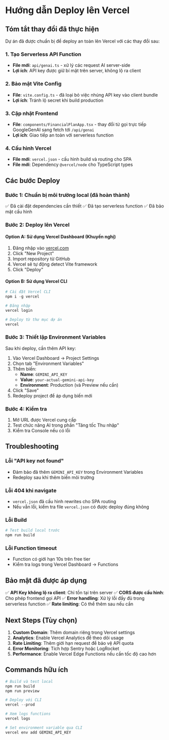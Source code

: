 # Hướng dẫn Deploy lên Vercel

## Tóm tắt thay đổi đã thực hiện

Dự án đã được chuẩn bị để deploy an toàn lên Vercel với các thay đổi sau:

### 1. Tạo Serverless API Function
- **File mới**: `api/genai.ts` - xử lý các request AI server-side
- **Lợi ích**: API key được giữ bí mật trên server, không lộ ra client

### 2. Bảo mật Vite Config
- **File**: `vite.config.ts` - đã loại bỏ việc nhúng API key vào client bundle
- **Lợi ích**: Tránh lộ secret khi build production

### 3. Cập nhật Frontend
- **File**: `components/FinancialPlanApp.tsx` - thay đổi từ gọi trực tiếp GoogleGenAI sang fetch tới `/api/genai`
- **Lợi ích**: Giao tiếp an toàn với serverless function

### 4. Cấu hình Vercel
- **File mới**: `vercel.json` - cấu hình build và routing cho SPA
- **File mới**: Dependency `@vercel/node` cho TypeScript types

## Các bước Deploy

### Bước 1: Chuẩn bị môi trường local (đã hoàn thành)
✅ Đã cài đặt dependencies cần thiết
✅ Đã tạo serverless function
✅ Đã bảo mật cấu hình

### Bước 2: Deploy lên Vercel

#### Option A: Sử dụng Vercel Dashboard (Khuyến nghị)
1. Đăng nhập vào [vercel.com](https://vercel.com)
2. Click "New Project"
3. Import repository từ GitHub
4. Vercel sẽ tự động detect Vite framework
5. Click "Deploy"

#### Option B: Sử dụng Vercel CLI
```powershell
# Cài đặt Vercel CLI
npm i -g vercel

# Đăng nhập
vercel login

# Deploy từ thư mục dự án
vercel
```

### Bước 3: Thiết lập Environment Variables
Sau khi deploy, cần thêm API key:

1. Vào Vercel Dashboard → Project Settings
2. Chọn tab "Environment Variables"
3. Thêm biến:
   - **Name**: `GEMINI_API_KEY`
   - **Value**: `your-actual-gemini-api-key`
   - **Environment**: Production (và Preview nếu cần)
4. Click "Save"
5. Redeploy project để áp dụng biến mới

### Bước 4: Kiểm tra
1. Mở URL được Vercel cung cấp
2. Test chức năng AI trong phần "Tăng tốc Thu nhập"
3. Kiểm tra Console nếu có lỗi

## Troubleshooting

### Lỗi "API key not found"
- Đảm bảo đã thêm `GEMINI_API_KEY` trong Environment Variables
- Redeploy sau khi thêm biến môi trường

### Lỗi 404 khi navigate
- `vercel.json` đã cấu hình rewrites cho SPA routing
- Nếu vẫn lỗi, kiểm tra file `vercel.json` có được deploy đúng không

### Lỗi Build
```powershell
# Test build local trước
npm run build
```

### Lỗi Function timeout
- Function có giới hạn 10s trên free tier
- Kiểm tra logs trong Vercel Dashboard → Functions

## Bảo mật đã được áp dụng

✅ **API Key không lộ ra client**: Chỉ tồn tại trên server
✅ **CORS được cấu hình**: Cho phép frontend gọi API
✅ **Error handling**: Xử lý lỗi đầy đủ trong serverless function
✅ **Rate limiting**: Có thể thêm sau nếu cần

## Next Steps (Tùy chọn)

1. **Custom Domain**: Thêm domain riêng trong Vercel settings
2. **Analytics**: Enable Vercel Analytics để theo dõi usage
3. **Rate Limiting**: Thêm giới hạn request để bảo vệ API quota
4. **Error Monitoring**: Tích hợp Sentry hoặc LogRocket
5. **Performance**: Enable Vercel Edge Functions nếu cần tốc độ cao hơn

## Commands hữu ích

```powershell
# Build và test local
npm run build
npm run preview

# Deploy với CLI
vercel --prod

# Xem logs functions
vercel logs

# Set environment variable qua CLI
vercel env add GEMINI_API_KEY
```
